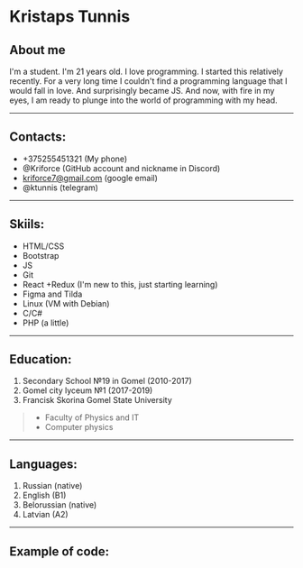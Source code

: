 # Kristaps Tunnis

## About me
   I'm a student. I'm 21 years old. I love programming. I started this relatively recently. For a very long time I couldn't find a programming language that 
   I would fall in love. And surprisingly became JS. And now, with fire in my eyes, I am ready to plunge into the world of programming with my head.

***

## Contacts:
* +375255451321 (My phone)
* @Kriforce (GitHub account and nickname in Discord)
* kriforce7@gmail.com (google email)
* @ktunnis (telegram)

***

## Skiils:
* HTML/CSS
* Bootstrap
* JS
* Git
* React +Redux (I'm new to this, just starting learning)
* Figma and Tilda 
* Linux (VM with Debian)
* C/C#
* PHP (a little)

***

## Education:
 1.  Secondary School №19 in Gomel (2010-2017)
 2.  Gomel city lyceum №1 (2017-2019)
 3.  Francisk Skorina Gomel State University
> * Faculty of Physics and IT
> * Computer physics

***

## Languages:
1.  Russian (native)
2.  English (B1)
3.  Belorussian (native)
4.  Latvian (A2)

***

## Example of code:
<script type="text/javascript">
        function toggleText() {
            let listImg = [''];

            let img_arr = [];
    
            while(img_arr.length < 3){
                var r = Math.floor(Math.random() * listImg.length);
                if(img_arr.indexOf(r) === -1) img_arr.push(r);
            }

            document.getElementById('img1').innerHTML = listImg[img_arr[0]];
            document.getElementById('img2').innerHTML = listImg[img_arr[1]];
            document.getElementById('img3').innerHTML = listImg[img_arr[2]];
        }

        window.onload = randomImg;
    </script> 
